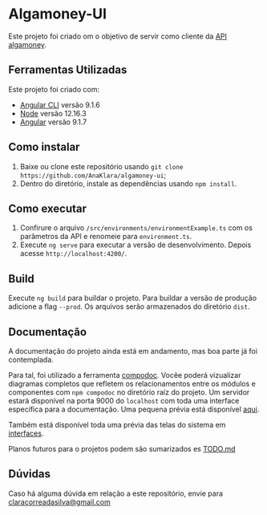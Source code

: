 # Algamoney-UI

Este projeto foi criado om o objetivo de servir como cliente da [API algamoney](https://github.com/AnaKlara/algamoney-api).

## Ferramentas Utilizadas

Este projeto foi criado com:
- [Angular CLI](https://github.com/angular/angular-cli) versão 9.1.6
- [Node](https://nodejs.org/en/) versão 12.16.3
- [Angular](https://angular.io/) versão  9.1.7  

## Como instalar

1. Baixe ou clone este repositório usando `git clone https://github.com/AnaKlara/algamoney-ui`;
2. Dentro do diretório, instale as dependências usando `npm install`.

## Como executar

1. Confirure o arquivo `/src/environments/environmentExample.ts` com os parâmetros da API e renomeie para `environment.ts`.
2. Execute `ng serve` para executar a versão de desenvolvimento. Depois acesse `http://localhost:4200/`.

## Build

Execute `ng build` para buildar o projeto. Para buildar a versão de produção adicione a flag `--prod`. Os arquivos serão armazenados do diretório `dist`.

## Documentação

A documentação do projeto ainda está em andamento, mas boa parte já foi contemplada. 

Para tal, foi utilizado a ferramenta [compodoc](https://compodoc.app/). Vocêe poderá vizualizar diagramas completos que refletem os relacionamentos entre os módulos e componentes com `npm compodoc` no diretório raíz do projeto. Um servidor estará disponível na porta 9000 do `localhost` com toda uma interface específica para a documentação. Uma pequena prévia está disponível [aqui](doc.md).

Também está disponível toda uma prévia das telas do sistema em [interfaces](telasDoSistema.md).

Planos futuros para o projetos podem são sumarizados es [TODO.md](TODO.md)

## Dúvidas

Caso há alguma dúvida em relação a este repositório, envie para claracorreadasilva@gmail.com
